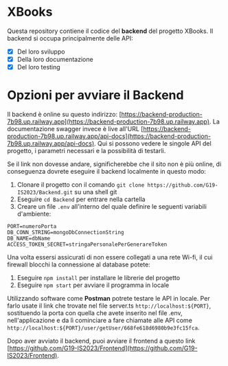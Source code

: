 # XBooks

Questa repository contiene il codice del **backend** del progetto XBooks. Il backend si occupa principalmente delle API:

- [x] Del loro sviluppo
- [x] Della loro documentazione
- [x] Del loro testing

# Opzioni per avviare il Backend

Il backend è online su questo indirizzo: [https://backend-production-7b98.up.railway.app](https://backend-production-7b98.up.railway.app).
La documentazione swagger invece è live all'URL [https://backend-production-7b98.up.railway.app/api-docs](https://backend-production-7b98.up.railway.app/api-docs). Qui
si possono vedere le singole API del progetto, i parametri necessari e la possibilità di testarli.

Se il link non dovesse andare, significherebbe che il sito non è più online, di conseguenza dovrete eseguire il backend localmente in questo modo:

1. Clonare il progetto con il comando ```git clone https://github.com/G19-IS2023/Backend.git``` su una shell git
2. Eseguire ```cd Backend``` per entrare nella cartella
3. Creare un file ```.env``` all'interno del quale definire le seguenti variabili d'ambiente:
```
PORT=numeroPorta
DB_CONN_STRING=mongoDbConnectionString
DB_NAME=dbName
ACCESS_TOKEN_SECRET=stringaPersonalePerGenerareToken
```
Una volta essersi assicurati di non essere collegati a una rete Wi-fi, il cui firewall blocchi la connessione al database potete:
1. Eseguire ```npm install``` per installare le librerie del progetto
2. Eseguire ```npm start``` per avviare il programma in locale

Utilizzando software come **Postman** potrete testare le API in locale.
Per farlo usate il link che trovate nel file server.ts ```http://localhost:${PORT}```, sostituendo la porta con quella che avete inserito
nel file .env, nell'applicazione e da lì cominciare a fare chiamate alle API come ```http://localhost:${PORT}/user/getUser/668fe618d6980b9e3fc15fca```.

Dopo aver avviato il backend, puoi avviare il frontend a questo link [https://github.com/G19-IS2023/Frontend](https://github.com/G19-IS2023/Frontend).
